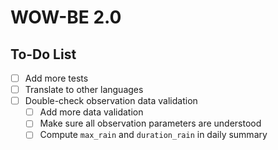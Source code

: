 # WOW-BE 2.0

## To-Do List

- [ ] Add more tests
- [ ] Translate to other languages
- [ ] Double-check observation data validation
  - [ ] Add more data validation
  - [ ] Make sure all observation parameters are understood
  - [ ] Compute `max_rain` and `duration_rain` in daily summary
